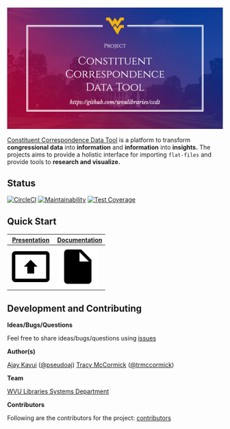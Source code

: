 ![Logo](docs/images/logo.png)

[Constituent Correspondence Data Tool](https://github.com/wvulibraries/ccdt) is a platform to transform **congressional data** into **information** and **information** into **insights.** The projects aims to provide a holistic interface for importing `flat-files` and provide tools to **research and visualize.**

## Status
[![CircleCI](https://circleci.com/gh/wvulibraries/ccdt.svg?style=svg)](https://circleci.com/gh/wvulibraries/ccdt)
[![Maintainability](https://api.codeclimate.com/v1/badges/8466ce146a44de48a3bd/maintainability)](https://codeclimate.com/github/wvulibraries/ccdt/maintainability)
[![Test Coverage](https://api.codeclimate.com/v1/badges/8466ce146a44de48a3bd/test_coverage)](https://codeclimate.com/github/wvulibraries/rockefeller-css/test_coverage)

## Quick Start

 [Presentation](https://docs.google.com/presentation/d/1FyzvqbXJCVkH5S1Af2u6OOTHvzqgfDztlYbq4fLybr4/edit?usp=sharing) | [Documentation](https://github.com/wvulibraries/ccdt/wiki)
------------ | -------------
 [![Presentation](docs/images/i2.png)](https://docs.google.com/presentation/d/1FyzvqbXJCVkH5S1Af2u6OOTHvzqgfDztlYbq4fLybr4/edit#slide=id.g35f391192_00/edit?usp=sharing) | [![Documentation](docs/images/i1.png)](https://github.com/wvulibraries/ccdt/wiki)

## Development and Contributing

**Ideas/Bugs/Questions**

Feel free to share ideas/bugs/questions using [issues](https://github.com/wvulibraries/ccdt/issues)

**Author(s)**

[Ajay Kavui](http://pseudoaj.com) ([@pseudoaj](https://github.com/pseudoaj))
[Tracy McCormick](http://tracyamccormick.com) ([@trmccormick](https://github.com/trmccormick))

**Team**

[WVU Libraries Systems Department](https://lib.wvu.edu/about/directory/departments/68/employees/)

**Contributors**

Following are the contributors for the project: [contributors](https://github.com/wvulibraries/ccdt/graphs/contributors)
